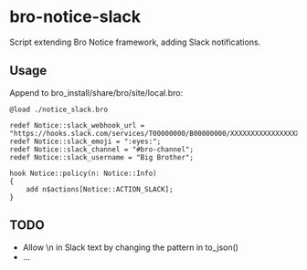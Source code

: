 # bro-notice-slack
Script extending Bro Notice framework, adding Slack notifications.

## Usage
Append to bro_install/share/bro/site/local.bro:
```
@load ./notice_slack.bro

redef Notice::slack_webhook_url = "https://hooks.slack.com/services/T00000000/B00000000/XXXXXXXXXXXXXXXXXXXXXXXX";
redef Notice::slack_emoji = ":eyes:";
redef Notice::slack_channel = "#bro-channel";
redef Notice::slack_username = "Big Brother";

hook Notice::policy(n: Notice::Info)
{
    add n$actions[Notice::ACTION_SLACK];
}
```
## TODO
- Allow \n in Slack text by changing the pattern in to_json() 
- ...
